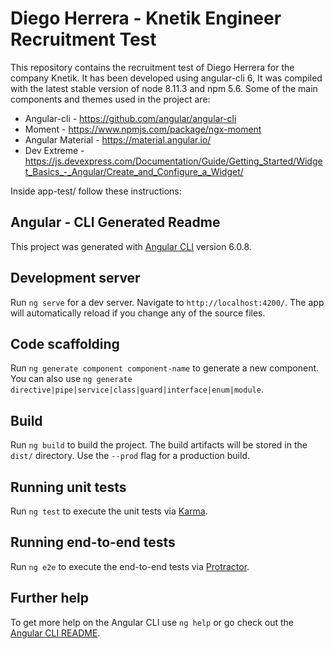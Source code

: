 
# Diego Herrera - Knetik Engineer Recruitment Test

This repository contains the recruitment test of Diego Herrera for the company Knetik. It has been developed using angular-cli 6, It was compiled with the latest stable version of node 8.11.3 and npm 5.6. Some of the main components and themes used in the project are:

- Angular-cli - https://github.com/angular/angular-cli
- Moment - https://www.npmjs.com/package/ngx-moment
- Angular Material - https://material.angular.io/
- Dev Extreme - https://js.devexpress.com/Documentation/Guide/Getting_Started/Widget_Basics_-_Angular/Create_and_Configure_a_Widget/

Inside app-test/ follow these instructions:

## Angular - CLI Generated Readme 

This project was generated with [Angular CLI](https://github.com/angular/angular-cli) version 6.0.8.

## Development server

Run `ng serve` for a dev server. Navigate to `http://localhost:4200/`. The app will automatically reload if you change any of the source files.

## Code scaffolding

Run `ng generate component component-name` to generate a new component. You can also use `ng generate directive|pipe|service|class|guard|interface|enum|module`.

## Build

Run `ng build` to build the project. The build artifacts will be stored in the `dist/` directory. Use the `--prod` flag for a production build.

## Running unit tests

Run `ng test` to execute the unit tests via [Karma](https://karma-runner.github.io).

## Running end-to-end tests

Run `ng e2e` to execute the end-to-end tests via [Protractor](http://www.protractortest.org/).

## Further help

To get more help on the Angular CLI use `ng help` or go check out the [Angular CLI README](https://github.com/angular/angular-cli/blob/master/README.md).
